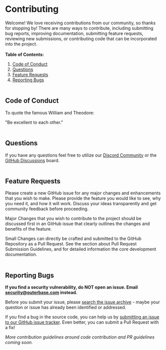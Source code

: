 # Contributing

Welcome! We love receiving contributions from our community, so thanks for stopping by! There are many ways to contribute, including submitting bug reports, improving documentation, submitting feature requests, reviewing new submissions, or contributing code that can be incorporated into the project.
<br /> <br />
**Table of Contents:**

1. [Code of Conduct](#code-of-conduct)
2. [Questions](#questions)
3. [Feature Requests](#feature-requests)
4. [Reporting Bugs](#reporting-bugs)
   <br /><br />

## Code of Conduct

To quote the famous William and Theodore:

"Be excellent to each other."
<br /><br />

## Questions

If you have any questions feel free to utilize our [Discord Community](https://discord.gg/4M6AXzGG84) or the [GitHub Discussions](https://github.com/Outerbase/universe/discussions) board.
<br /><br />

## Feature Requests

Please create a new GitHub issue for any major changes and enhancements that you wish to make. Please provide the feature you would like to see, why you need it, and how it will work. Discuss your ideas transparently and get community feedback before proceeding.

Major Changes that you wish to contribute to the project should be discussed first in an GitHub issue that clearly outlines the changes and benefits of the feature.

Small Changes can directly be crafted and submitted to the GitHub Repository as a Pull Request. See the section about Pull Request Submission Guidelines, and for detailed information the core development documentation.
<br /><br />

## Reporting Bugs

**If you find a security vulnerability, do NOT open an issue. Email security@outerbase.com instead.**

Before you submit your issue, please [search the issue archive](https://github.com/Outerbase/universe/issues?q=is%3Aissue+is%3Aclosed) - maybe your question or issue has already been identified or addressed.

If you find a bug in the source code, you can help us by [submitting an issue to our GitHub issue tracker](https://github.com/Outerbase/universe/issues). Even better, you can submit a Pull Request with a fix!

_More contribution guidelines around code contribution and PR guidelines coming soon._
